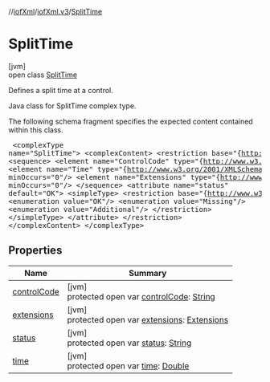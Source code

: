 //[iofXml](../../../index.md)/[iofXml.v3](../index.md)/[SplitTime](index.md)

# SplitTime

[jvm]\
open class [SplitTime](index.md)

Defines a split time at a control. <p>Java class for SplitTime complex type. <p>The following schema fragment specifies the expected content contained within this class. <pre> &lt;complexType name="SplitTime"&gt; &lt;complexContent&gt; &lt;restriction base="{http://www.w3.org/2001/XMLSchema}anyType"&gt; &lt;sequence&gt; &lt;element name="ControlCode" type="{http://www.w3.org/2001/XMLSchema}string"/&gt; &lt;element name="Time" type="{http://www.w3.org/2001/XMLSchema}double" minOccurs="0"/&gt; &lt;element name="Extensions" type="{http://www.orienteering.org/datastandard/3.0}Extensions" minOccurs="0"/&gt; &lt;/sequence&gt; &lt;attribute name="status" default="OK"&gt; &lt;simpleType&gt; &lt;restriction base="{http://www.w3.org/2001/XMLSchema}NMTOKEN"&gt; &lt;enumeration value="OK"/&gt; &lt;enumeration value="Missing"/&gt; &lt;enumeration value="Additional"/&gt; &lt;/restriction&gt; &lt;/simpleType&gt; &lt;/attribute&gt; &lt;/restriction&gt; &lt;/complexContent&gt; &lt;/complexType&gt; </pre>

## Properties

| Name | Summary |
|---|---|
| [controlCode](control-code.md) | [jvm]<br>protected open var [controlCode](control-code.md): [String](https://docs.oracle.com/javase/8/docs/api/java/lang/String.html) |
| [extensions](extensions.md) | [jvm]<br>protected open var [extensions](extensions.md): [Extensions](../-extensions/index.md) |
| [status](status.md) | [jvm]<br>protected open var [status](status.md): [String](https://docs.oracle.com/javase/8/docs/api/java/lang/String.html) |
| [time](time.md) | [jvm]<br>protected open var [time](time.md): [Double](https://docs.oracle.com/javase/8/docs/api/java/lang/Double.html) |

